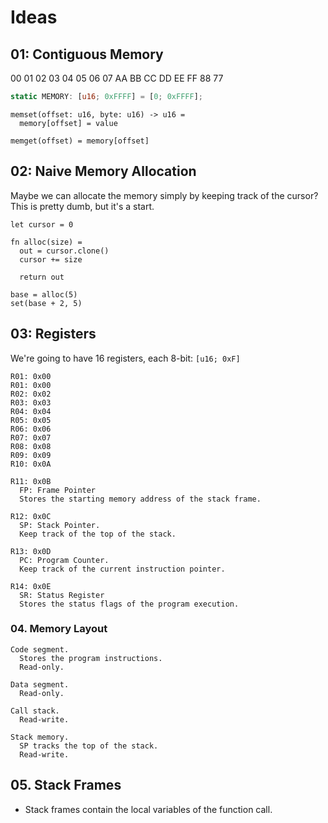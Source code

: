 # Ideas

## 01: Contiguous Memory

00 01 02 03 04 05 06 07
AA BB CC DD EE FF 88 77

```rust
static MEMORY: [u16; 0xFFFF] = [0; 0xFFFF];
```

```
memset(offset: u16, byte: u16) -> u16 =
  memory[offset] = value

memget(offset) = memory[offset]
```

## 02: Naive Memory Allocation

Maybe we can allocate the memory simply by keeping track of the cursor? This is pretty dumb, but it's a start.

```
let cursor = 0

fn alloc(size) =
  out = cursor.clone()
  cursor += size

  return out

base = alloc(5)
set(base + 2, 5)
```

## 03: Registers

We're going to have 16 registers, each 8-bit: `[u16; 0xF]`

```
R01: 0x00
R01: 0x00
R02: 0x02
R03: 0x03
R04: 0x04
R05: 0x05
R06: 0x06
R07: 0x07
R08: 0x08
R09: 0x09
R10: 0x0A

R11: 0x0B
  FP: Frame Pointer
  Stores the starting memory address of the stack frame.

R12: 0x0C
  SP: Stack Pointer.
  Keep track of the top of the stack.

R13: 0x0D
  PC: Program Counter.
  Keep track of the current instruction pointer.

R14: 0x0E
  SR: Status Register
  Stores the status flags of the program execution.
```

### 04. Memory Layout

```
Code segment.
  Stores the program instructions.
  Read-only.

Data segment.
  Read-only.
  
Call stack.
  Read-write.

Stack memory.
  SP tracks the top of the stack.
  Read-write.
```

## 05. Stack Frames

- Stack frames contain the local variables of the function call.
